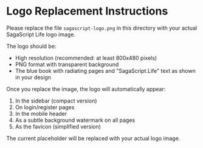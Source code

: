 # Logo Replacement Instructions

Please replace the file `sagascript-logo.png` in this directory with your actual SagaScript Life logo image.

The logo should be:
- High resolution (recommended: at least 800x480 pixels)
- PNG format with transparent background
- The blue book with radiating pages and "SagaScript.Life" text as shown in your design

Once you replace the image, the logo will automatically appear:
1. In the sidebar (compact version)
2. On login/register pages
3. In the mobile header
4. As a subtle background watermark on all pages
5. As the favicon (simplified version)

The current placeholder will be replaced with your actual logo image.
